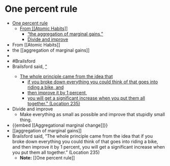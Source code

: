 # One percent rule
- [One percent rule](#one-percent-rule)
	- [From \[\[Atomic Habits\]\]](#from-atomic-habits)
		- [“the aggregation of marginal gains,”](#the-aggregation-of-marginal-gains)
		- [Divide and improve](#divide-and-improve)
- From [[Atomic Habits]]
- the [[aggregation of marginal gains]]
-
- #Brailsford
- Brailsford said, <ins> “
	- The whole principle came from the idea that
		- if you broke down everything you could think of that goes into riding a bike, and
		- then improve it by 1 percent,
		- you will get a significant increase when you put them all together.”</ins> (Location 235)
- Divide and improve
	- Make everything as small as possible and improve that stupidly small thing.
- {{embed [[Aggregational marginal change]]}}
- [[aggregation of marginal gains]]
- Brailsford said, “The whole principle came from the idea that if you broke down everything you could think of that goes into riding a bike, and then improve it by 1 percent, you will get a significant increase when you put them all together.” (Location 235)
	- **Note:** [[One percent rule]]